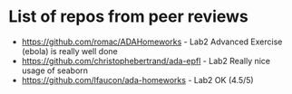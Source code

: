 # List of repos from peer reviews

* https://github.com/romac/ADAHomeworks - Lab2 Advanced Exercise (ebola) is really well done
* https://github.com/christophebertrand/ada-epfl - Lab2 Really nice usage of seaborn
* https://github.com/lfaucon/ada-homeworks - Lab2 OK (4.5/5)
